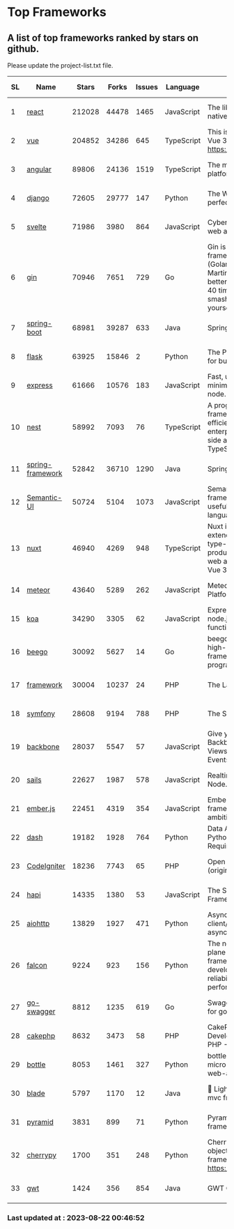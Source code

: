# Top Frameworks
## A list of top frameworks ranked by stars on github.  
Please update the project-list.txt file.

| SL| Name  | Stars| Forks| Issues | Language | Description | Last Commit |
| --| ------| -----| ---- | ------ | -------- | ----------- | ----------- |
| 1 | [react](https://github.com/facebook/react) | 212028 | 44478 | 1465 | JavaScript | The library for web and native user interfaces | 2023-08-21 23:14:56 |
| 2 | [vue](https://github.com/vuejs/vue) | 204852 | 34286 | 645 | TypeScript | This is the repo for Vue 2. For Vue 3, go to https://github.com/vuejs/core | 2023-04-27 09:43:19 |
| 3 | [angular](https://github.com/angular/angular) | 89806 | 24136 | 1519 | TypeScript | The modern web developer’s platform | 2023-08-21 23:37:08 |
| 4 | [django](https://github.com/django/django) | 72605 | 29777 | 147 | Python | The Web framework for perfectionists with deadlines. | 2023-08-21 11:44:25 |
| 5 | [svelte](https://github.com/sveltejs/svelte) | 71986 | 3980 | 864 | JavaScript | Cybernetically enhanced web apps | 2023-08-21 09:03:18 |
| 6 | [gin](https://github.com/gin-gonic/gin) | 70946 | 7651 | 729 | Go | Gin is a HTTP web framework written in Go (Golang). It features a Martini-like API with much better performance -- up to 40 times faster. If you need smashing performance, get yourself some Gin. | 2023-08-12 14:21:56 |
| 7 | [spring-boot](https://github.com/spring-projects/spring-boot) | 68981 | 39287 | 633 | Java | Spring Boot | 2023-08-21 21:41:11 |
| 8 | [flask](https://github.com/pallets/flask) | 63925 | 15846 | 2 | Python | The Python micro framework for building web applications. | 2023-08-21 16:42:21 |
| 9 | [express](https://github.com/expressjs/express) | 61666 | 10576 | 183 | JavaScript | Fast, unopinionated, minimalist web framework for node. | 2023-05-16 01:53:48 |
| 10 | [nest](https://github.com/nestjs/nest) | 58992 | 7093 | 76 | TypeScript | A progressive Node.js framework for building efficient, scalable, and enterprise-grade server-side applications with TypeScript/JavaScript 🚀 | 2023-08-21 09:32:49 |
| 11 | [spring-framework](https://github.com/spring-projects/spring-framework) | 52842 | 36710 | 1290 | Java | Spring Framework | 2023-08-21 14:51:14 |
| 12 | [Semantic-UI](https://github.com/Semantic-Org/Semantic-UI) | 50724 | 5104 | 1073 | JavaScript | Semantic is a UI component framework based around useful principles from natural language. | 2023-01-11 17:05:32 |
| 13 | [nuxt](https://github.com/nuxt/nuxt) | 46940 | 4269 | 948 | TypeScript | Nuxt is an intuitive and extendable way to create type-safe, performant and production-grade full-stack web apps and websites with Vue 3. | 2023-08-21 07:25:51 |
| 14 | [meteor](https://github.com/meteor/meteor) | 43640 | 5289 | 262 | JavaScript | Meteor, the JavaScript App Platform | 2023-08-17 21:38:14 |
| 15 | [koa](https://github.com/koajs/koa) | 34290 | 3305 | 62 | JavaScript | Expressive middleware for node.js using ES2017 async functions | 2023-05-17 07:50:49 |
| 16 | [beego](https://github.com/beego/beego) | 30092 | 5627 | 14 | Go | beego is an open-source, high-performance web framework for the Go programming language. | 2023-08-18 12:47:24 |
| 17 | [framework](https://github.com/laravel/framework) | 30004 | 10237 | 24 | PHP | The Laravel Framework. | 2023-08-21 21:08:22 |
| 18 | [symfony](https://github.com/symfony/symfony) | 28608 | 9194 | 788 | PHP | The Symfony PHP framework | 2023-08-21 12:39:49 |
| 19 | [backbone](https://github.com/jashkenas/backbone) | 28037 | 5547 | 57 | JavaScript | Give your JS App some Backbone with Models, Views, Collections, and Events | 2023-08-10 22:05:08 |
| 20 | [sails](https://github.com/balderdashy/sails) | 22627 | 1987 | 578 | JavaScript | Realtime MVC Framework for Node.js | 2023-07-21 23:31:37 |
| 21 | [ember.js](https://github.com/emberjs/ember.js) | 22451 | 4319 | 354 | JavaScript | Ember.js - A JavaScript framework for creating ambitious web applications | 2023-08-21 16:39:36 |
| 22 | [dash](https://github.com/plotly/dash) | 19182 | 1928 | 764 | Python | Data Apps & Dashboards for Python. No JavaScript Required. | 2023-08-16 15:59:07 |
| 23 | [CodeIgniter](https://github.com/bcit-ci/CodeIgniter) | 18236 | 7743 | 65 | PHP | Open Source PHP Framework (originally from EllisLab) | 2023-04-07 17:57:13 |
| 24 | [hapi](https://github.com/hapijs/hapi) | 14335 | 1380 | 53 | JavaScript | The Simple, Secure Framework Developers Trust | 2023-04-24 22:09:20 |
| 25 | [aiohttp](https://github.com/aio-libs/aiohttp) | 13829 | 1927 | 471 | Python | Asynchronous HTTP client/server framework for asyncio and Python | 2023-08-20 20:02:58 |
| 26 | [falcon](https://github.com/falconry/falcon) | 9224 | 923 | 156 | Python | The no-magic web data plane API and microservices framework for Python developers, with a focus on reliability, correctness, and performance at scale. | 2023-08-21 21:45:34 |
| 27 | [go-swagger](https://github.com/go-swagger/go-swagger) | 8812 | 1235 | 619 | Go | Swagger 2.0 implementation for go | 2023-08-21 22:25:45 |
| 28 | [cakephp](https://github.com/cakephp/cakephp) | 8632 | 3473 | 58 | PHP | CakePHP: The Rapid Development Framework for PHP - Official Repository | 2023-08-20 02:36:22 |
| 29 | [bottle](https://github.com/bottlepy/bottle) | 8053 | 1461 | 327 | Python | bottle.py is a fast and simple micro-framework for python web-applications. | 2022-09-05 15:24:52 |
| 30 | [blade](https://github.com/lets-blade/blade) | 5797 | 1170 | 12 | Java | :rocket: Lightning fast and elegant mvc framework for Java8 | 2023-06-16 05:18:49 |
| 31 | [pyramid](https://github.com/Pylons/pyramid) | 3831 | 899 | 71 | Python | Pyramid - A Python web framework | 2023-08-21 23:41:50 |
| 32 | [cherrypy](https://github.com/cherrypy/cherrypy) | 1700 | 351 | 248 | Python | CherryPy is a pythonic, object-oriented HTTP framework.      https://cherrypy.dev | 2023-08-04 13:52:17 |
| 33 | [gwt](https://github.com/gwtproject/gwt) | 1424 | 356 | 854 | Java | GWT Open Source Project | 2023-07-03 13:48:40 |

### Last updated at : 2023-08-22 00:46:52
